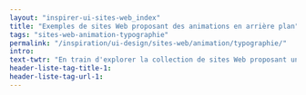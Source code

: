 ```yaml
---
layout: "inspirer-ui-sites-web_index"
title: "Exemples de sites Web proposant des animations en arrière plan"
tags: "sites-web-animation-typographie"
permalink: "/inspiration/ui-design/sites-web/animation/typographie/"
intro:
text-twtr: "En train d'explorer la collection de sites Web proposant une animation de la typographie – @MagDuWebdesign"
header-liste-tag-title-1:
header-liste-tag-url-1:
---
```

